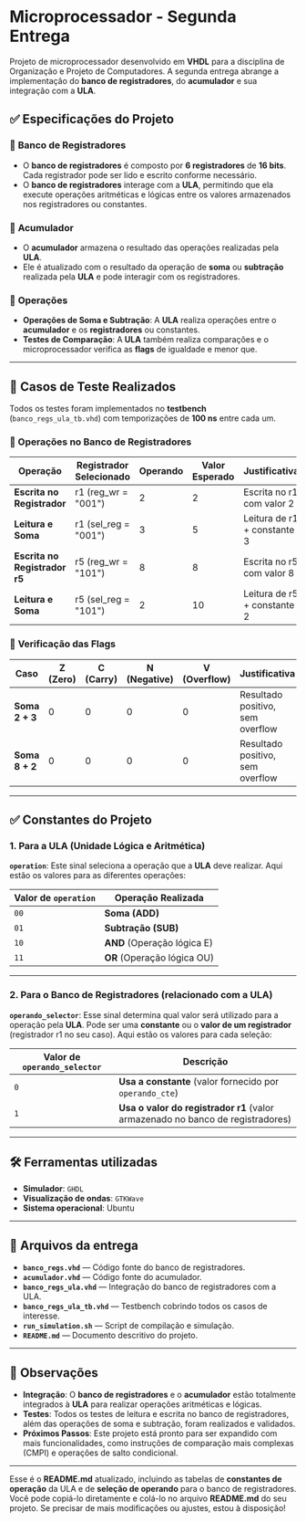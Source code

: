 # Microprocessador - Segunda Entrega

Projeto de microprocessador desenvolvido em **VHDL** para a disciplina de Organização e Projeto de Computadores. A segunda entrega abrange a implementação do **banco de registradores**, do **acumulador** e sua integração com a **ULA**.

## ✅ Especificações do Projeto

### 🔧 **Banco de Registradores**

- O **banco de registradores** é composto por **6 registradores** de **16 bits**. Cada registrador pode ser lido e escrito conforme necessário.
- O **banco de registradores** interage com a **ULA**, permitindo que ela execute operações aritméticas e lógicas entre os valores armazenados nos registradores ou constantes.

### 🔧 **Acumulador**

- O **acumulador** armazena o resultado das operações realizadas pela **ULA**.
- Ele é atualizado com o resultado da operação de **soma** ou **subtração** realizada pela **ULA** e pode interagir com os registradores.

### 🔧 **Operações**

- **Operações de Soma e Subtração**: A **ULA** realiza operações entre o **acumulador** e os **registradores** ou constantes.
- **Testes de Comparação**: A **ULA** também realiza comparações e o microprocessador verifica as **flags** de igualdade e menor que.

---

## 🧪 Casos de Teste Realizados

Todos os testes foram implementados no **testbench** (`banco_regs_ula_tb.vhd`) com temporizações de **100 ns** entre cada um.

### 🧮 Operações no Banco de Registradores

| Operação                      | Registrador Selecionado | Operando | Valor Esperado | Justificativa               |
| ----------------------------- | ----------------------- | -------- | -------------- | --------------------------- |
| **Escrita no Registrador**    | r1 (reg_wr = "001")     | 2        | 2              | Escrita no r1 com valor 2   |
| **Leitura e Soma**            | r1 (sel_reg = "001")    | 3        | 5              | Leitura de r1 + constante 3 |
| **Escrita no Registrador r5** | r5 (reg_wr = "101")     | 8        | 8              | Escrita no r5 com valor 8   |
| **Leitura e Soma**            | r5 (sel_reg = "101")    | 2        | 10             | Leitura de r5 + constante 2 |

### 🚩 **Verificação das Flags**

| Caso           | Z (Zero) | C (Carry) | N (Negative) | V (Overflow) | Justificativa                    |
| -------------- | -------- | --------- | ------------ | ------------ | -------------------------------- |
| **Soma 2 + 3** | 0        | 0         | 0            | 0            | Resultado positivo, sem overflow |
| **Soma 8 + 2** | 0        | 0         | 0            | 0            | Resultado positivo, sem overflow |

---

## ✅ Constantes do Projeto

### 1. **Para a ULA (Unidade Lógica e Aritmética)**

**`operation`**: Este sinal seleciona a operação que a **ULA** deve realizar. Aqui estão os valores para as diferentes operações:

| **Valor de `operation`** | **Operação Realizada**      |
| ------------------------ | --------------------------- |
| `00`                     | **Soma (ADD)**              |
| `01`                     | **Subtração (SUB)**         |
| `10`                     | **AND** (Operação lógica E) |
| `11`                     | **OR** (Operação lógica OU) |

---

### 2. **Para o Banco de Registradores (relacionado com a ULA)**

**`operando_selector`**: Esse sinal determina qual valor será utilizado para a operação pela **ULA**. Pode ser uma **constante** ou o **valor de um registrador** (registrador r1 no seu caso). Aqui estão os valores para cada seleção:

| **Valor de `operando_selector`** | **Descrição**                                                                  |
| -------------------------------- | ------------------------------------------------------------------------------ |
| `0`                              | **Usa a constante** (valor fornecido por `operando_cte`)                       |
| `1`                              | **Usa o valor do registrador r1** (valor armazenado no banco de registradores) |

---

## 🛠️ Ferramentas utilizadas

- **Simulador**: `GHDL`
- **Visualização de ondas**: `GTKWave`
- **Sistema operacional**: Ubuntu

---

## 📁 Arquivos da entrega

- **`banco_regs.vhd`** — Código fonte do banco de registradores.
- **`acumulador.vhd`** — Código fonte do acumulador.
- **`banco_regs_ula.vhd`** — Integração do banco de registradores com a ULA.
- **`banco_regs_ula_tb.vhd`** — Testbench cobrindo todos os casos de interesse.
- **`run_simulation.sh`** — Script de compilação e simulação.
- **`README.md`** — Documento descritivo do projeto.

---

## 📌 Observações

- **Integração**: O **banco de registradores** e o **acumulador** estão totalmente integrados à **ULA** para realizar operações aritméticas e lógicas.
- **Testes**: Todos os testes de leitura e escrita no banco de registradores, além das operações de soma e subtração, foram realizados e validados.
- **Próximos Passos**: Este projeto está pronto para ser expandido com mais funcionalidades, como instruções de comparação mais complexas (CMPI) e operações de salto condicional.

---

Esse é o **README.md** atualizado, incluindo as tabelas de **constantes de operação** da ULA e de **seleção de operando** para o banco de registradores. Você pode copiá-lo diretamente e colá-lo no arquivo **README.md** do seu projeto. Se precisar de mais modificações ou ajustes, estou à disposição!
